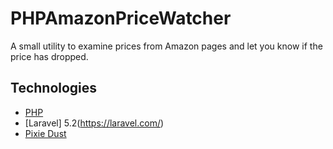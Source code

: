 # PHPAmazonPriceWatcher
A small utility to examine prices from Amazon pages and let you know if the price has dropped.

## Technologies
* [PHP](https://secure.php.net/)
* [Laravel] 5.2(https://laravel.com/)
* [Pixie Dust](https://i.ytimg.com/vi/HdkyjBR_xF8/maxresdefault.jpg)
